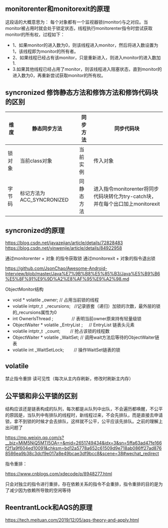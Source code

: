 ## monitorenter和monitorexit的原理
这段话的大概意思为：
每个对象都有一个监视器锁(monitor)与之对应。当monitor被占用时就会处于锁定状态，线程执行monitorenter指令时尝试获取monitor的所有权，过程如下：
* 1、如果monitor的进入数为0，则该线程进入monitor，然后将进入数设置为1，该线程即为monitor的所有者。
* 2、如果线程已经占有该monitor，只是重新进入，则进入monitor的进入数加1.
* 3.如果其他线程已经占用了monitor，则该线程进入阻塞状态，直到monitor的进入数为0，再重新尝试获取monitor的所有权。

## syncronized 修饰静态方法和修饰方法和修饰代码块的区别
|  维度   | 静态同步方法  | 同步方法 | 同步代码块 |
|  ----  | ----  | ---- | ---- |
| 锁对象  | 当前class对象 |  当前实例 |  传入对象 |
| 字节码  | 标记方法为ACC_SYNCRONIZED | 同静态方法 | 进入指令monitorenter将同步代码块转化为try-catch块，并在每个出口加上monitorexit |


## syncronized的原理
https://blog.csdn.net/javazejian/article/details/72828483
https://blog.csdn.net/yinwenjie/article/details/84922958

通过monitorenter + 对象 的指令获取锁
通过monitorexit + 对象的指令退出锁

https://github.com/JsonChao/Awesome-Android-Interview/blob/master/Java%E7%9B%B8%E5%85%B3/Java%E5%B9%B6%E5%8F%91%E9%9D%A2%E8%AF%95%E9%A2%98.md

ObjectMonitor结构
* void *  volatile _owner;          // 占用当前锁的线程
* volatile intptr_t  _recursions;   //记录嵌套（递归）加锁的次数，最外层的锁的_recursions属性为0
* int OwnerIsThread ;               // 表明当前owner原来持有轻量级锁
* ObjectWaiter * volatile _EntryList ;     // EntryList 链表头元素
* volatile intptr_t  _count;        // 抢占该锁的线程数
* ObjectWaiter * volatile _WaitSet; // 调用wait方法后等待的ObjectWaiter链表
* volatile int _WaitSetLock;        // 操作WaitSet链表的锁

## volatile
禁止指令重排
读可见性（每次从主内存刷新，修改时刷新主内存）

## 公平锁和非公平锁的区别

结构应该还是链表构成的队列，每次都是从队列中出队，不会遍历都唤醒，不公平的原因是，当队列中有排队的线程时，新线程过来，不会先排队，而是直接去申请锁，拿不到锁的时候才会去排队，这样就不公平，公平应该先排队。之前的理解上出问题了

https://mp.weixin.qq.com/s?__biz=MjM5NjQ5MTI5OA==&mid=2651749434&idx=3&sn=5ffa63ad47fe166f2f1a9f604ed10091&chksm=bd12a5778a652c61509d9e718ab086ff27ad8768586ea9b38c3dcf9e017a8e49bcae3df9bcc8&scene=38#wechat_redirect

指令重排：

https://www.cnblogs.com/xdecode/p/8948277.html

只会对独立的指令进行重排，存在依赖关系的指令不会重排，指令重排的目的是为了减少因为依赖所导致的空闲等待

## ReentrantLock和AQS的原理
https://tech.meituan.com/2019/12/05/aqs-theory-and-apply.html

